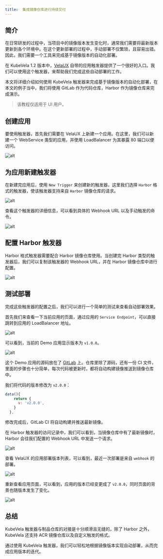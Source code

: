 ```yaml
---
title:  集成镜像仓库进行持续交付
---
```


## 简介

在日常研发的过程中，当项目中的镜像版本发生变化时，通常我们需要将最新版本更新到各个环境中。在这个更新部署的过程中，手动部署不仅繁琐，且容易出错。因此，我们需要一个工具来完成基于镜像版本的自动化部署。

在 KubeVela 1.2 版本中，[VelaUX](../install#3-安装-velaux) 自带的应用触发器提供了一个很好的入口。我们可以使用这个触发器，来帮助我们完成这些自动部署的工作。

本文将详细介绍如何使用 KubeVela 触发器来完成基于镜像版本的自动化部署，在本文的例子当中，我们将使用 GitLab 作为代码仓库，Harbor 作为镜像仓库来完成演示。

> 该教程仅适用于 UI 用户。

## 创建应用

要使用触发器，首先我们需要在 VelaUX 上新建一个应用。在这里，我们可以新建一个 WebService 类型的应用，并使用 LoadBalancer 为其暴露 80 端口以便访问。

![alt](../resources/acr-trigger-newapp.png)

## 为应用新建触发器

在新建完应用后，使用 `New Trigger` 来创建新的触发器，这里我们选择 `Harbor` 格式的触发器，使该触发器支持来自 `Harbor` 镜像仓库的请求。

![alt](../resources/harbor-trigger-newtrigger.png)

查看这个触发器的详细信息，可以看到具体的 Webhook URL 以及手动触发的命令。

![alt](../resources/acr-trigger-info.png)

## 配置 Harbor 触发器

Harbor 格式触发器需要配合 Harbor 镜像仓库使用。当创建完 Harbor 类型的触发器后，我们可以复制该触发器的 Webhook URL，并在 Harbor 镜像仓库中进行配置。

![alt](../resources/harbor-trigger.png)

## 测试部署

完成这些触发器的配置之后，我们可以进行一个简单的测试来查看自动部署效果。

首先我们来查看一下当前应用的页面，通过应用的 `Service Endpoint`，可以直接跳转到应用的 LoadBalancer 地址。

![alt](../resources/acr-trigger-endpoints.png)

可以看到，当前的 Demo 应用显示版本为 `v1.0.0`。

![alt](../resources/acr-trigger-appv1.png)

这个 Demo 应用的源码放在了 [GitLab](https://gitlab.com/FogDong/KubeVela-GitOps-Demo-Code) 上。仓库里除了源码，还有一份 CI 文件，里面的步骤也十分简单，每次代码被更新时，都将自动构建镜像推送到镜像仓库中。

我们将代码的版本修改为 `v2.0.0`：

```javascript
data(){
    return {
      v: 'v2.0.0',
    }
  },
```

修改完成后，GitLab CI 将自动构建并推送最新镜像。

在 Harbor 触发器的访问记录中，我们可以看到，当镜像仓库中有了最新镜像时，Harbor 会往我们配置的 Webhook URL 中发送一个请求。

![alt](../resources/harbor-trigger-harborrecord.png)

查看 VelaUX 的应用部署版本列表，可以看到，最近一次部署是来自 `webhook` 的部署。

![alt](../resources/harbor-trigger-revisions.png)

重新查看应用页面，可以看到，应用的版本已经变更成了 `v2.0.0`，同时页面的背景也随版本发生了变化。

![alt](../resources/acr-trigger-appv2.png)

## 总结

KubeVela 触发器与制品仓库的对接是十分顺滑且无缝的，除了 Harbor 之外，KubeVela 还支持 ACR 镜像仓库以及自定义触发的格式。

通过使用 KubeVela 触发器，我们可以轻松地根据镜像版本实现自动部署，从而完成应用版本的迭代。
